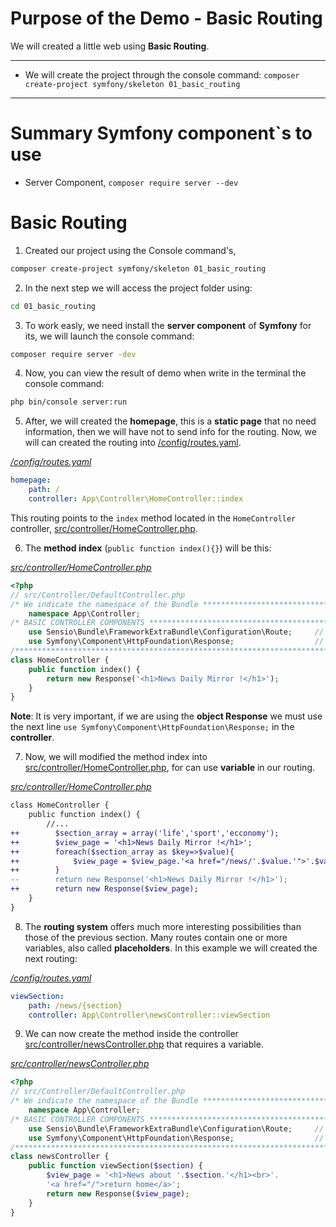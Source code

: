 # Purpose of the Demo - Basic Routing

We will created a little web using **Basic Routing**.

---------------------------------------------------------------------------------------

* We will create the project through the console command: `composer create-project symfony/skeleton 01_basic_routing`

---------------------------------------------------------------------------------------

# Summary Symfony component`s to use

* Server Component, `composer require server --dev`

# Basic Routing

1. Created our project using the Console command's, 

```bash
composer create-project symfony/skeleton 01_basic_routing
```

2. In the next step we will access the project folder using:

```bash
cd 01_basic_routing
```

3. To work easly, we need install the **server component** of **Symfony** for its, we will launch the console command:

```bash
composer require server -dev
```

4. Now, you can view the result of demo when write in the terminal the console command:

```bash
php bin/console server:run
```

5. After, we will created the **homepage**, this is a **static page** that no need information, then we will have not to send info for the routing. Now, we will can created the routing into [/config/routes.yaml](/config/routes.yaml).

_[/config/routes.yaml](/config/routes.yaml)_
```yml
homepage:
    path: /
    controller: App\Controller\HomeController::index
```

This routing points to the `index` method located in the `HomeController` controller, [src/controller/HomeController.php](src/controller/HomeController.php).

6. The **method index** (`public function index(){}`) will be this:

_[src/controller/HomeController.php](src/controller/HomeController.php)_
```php
<?php
// src/Controller/DefaultController.php
/* We indicate the namespace of the Bundle ********************************************************************/
    namespace App\Controller;
/* BASIC CONTROLLER COMPONENTS ********************************************************************************/
    use Sensio\Bundle\FrameworkExtraBundle\Configuration\Route;     // Allow Router
    use Symfony\Component\HttpFoundation\Response;                  // Allows you to execute Response
/**************************************************************************************************************/
class HomeController {
    public function index() {
        return new Response('<h1>News Daily Mirror !</h1>');
    }
}
```

**Note**: It is very important, if we are using the **object Response** we must use the next line `use Symfony\Component\HttpFoundation\Response;` in the **controller**.

7. Now, we will modified the method index into [src/controller/HomeController.php](src/controller/HomeController.php), for can use **variable** in our routing.

_[src/controller/HomeController.php](src/controller/HomeController.php)_
```diff
class HomeController {
    public function index() {
        //...
++        $section_array = array('life','sport','ecconomy');
++        $view_page = '<h1>News Daily Mirror !</h1>';
++        foreach($section_array as $key=>$value){
++            $view_page = $view_page.'<a href="/news/'.$value.'">'.$value.'</a><br>';
++        }
--        return new Response('<h1>News Daily Mirror !</h1>');
++        return new Response($view_page);
    }
}
```

8. The **routing system** offers much more interesting possibilities than those of the previous section. Many routes contain one or more variables, also called **placeholders**. In this example we will created the next routing:

_[/config/routes.yaml](/config/routes.yaml)_
```yml
viewSection:
    path: /news/{section}
    controller: App\Controller\newsController::viewSection
```

9. We can now create the method inside the controller [src/controller/newsController.php](src/controller/newsController.php) that requires a variable.

_[src/controller/newsController.php](src/controller/newsController.php)_
```php
<?php
// src/Controller/DefaultController.php
/* We indicate the namespace of the Bundle ********************************************************************/
    namespace App\Controller;
/* BASIC CONTROLLER COMPONENTS ********************************************************************************/
    use Sensio\Bundle\FrameworkExtraBundle\Configuration\Route;     // Allow Router
    use Symfony\Component\HttpFoundation\Response;                  // Allows you to execute Response
/**************************************************************************************************************/
class newsController {
    public function viewSection($section) {
        $view_page = '<h1>News about '.$section.'</h1><br>'.
        '<a href="/">return home</a>';
        return new Response($view_page);
    }
}
```
